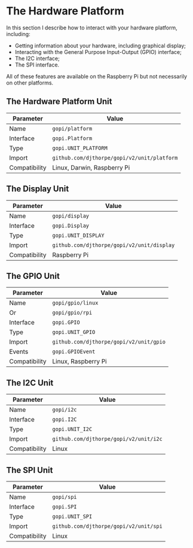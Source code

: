 # The Hardware Platform

In this section I describe how to interact with your hardware platform,
including:

 * Getting information about your hardware, including graphical display;
 * Interacting with the General Purpose Input-Output (GPIO) interface;
 * The I2C interface;
 * The SPI interface.

All of these features are available on the Raspberry Pi but not necessarily on other platforms.

## The Hardware Platform Unit

| Parameter        | Value                   |
| ---------------- | ----------------------- |
| Name             | `gopi/platform`         |
| Interface        | `gopi.Platform`         |
| Type             | `gopi.UNIT_PLATFORM`    |
| Import           | `github.com/djthorpe/gopi/v2/unit/platform` |
| Compatibility    | Linux, Darwin, Raspberry Pi |


## The Display Unit

| Parameter        | Value                   |
| ---------------- | ----------------------- |
| Name             | `gopi/display`         |
| Interface        | `gopi.Display`         |
| Type             | `gopi.UNIT_DISPLAY`    |
| Import           | `github.com/djthorpe/gopi/v2/unit/display` |
| Compatibility    | Raspberry Pi |

## The GPIO Unit

| Parameter        | Value               |
| ---------------- | ------------------- |
| Name             | `gopi/gpio/linux`   |
| Or               | `gopi/gpio/rpi`     |
| Interface        | `gopi.GPIO`         |
| Type             | `gopi.UNIT_GPIO`    |
| Import           | `github.com/djthorpe/gopi/v2/unit/gpio` |
| Events           | `gopi.GPIOEvent`    |
| Compatibility    | Linux, Raspberry Pi    |

## The I2C Unit

| Parameter        | Value               |
| ---------------- | ------------------- |
| Name             | `gopi/i2c`   |
| Interface        | `gopi.I2C`         |
| Type             | `gopi.UNIT_I2C`    |
| Import           | `github.com/djthorpe/gopi/v2/unit/i2c` |
| Compatibility    | Linux               |


## The SPI Unit

| Parameter        | Value               |
| ---------------- | ------------------- |
| Name             | `gopi/spi`   |
| Interface        | `gopi.SPI`         |
| Type             | `gopi.UNIT_SPI`    |
| Import           | `github.com/djthorpe/gopi/v2/unit/spi` |
| Compatibility    | Linux               |

